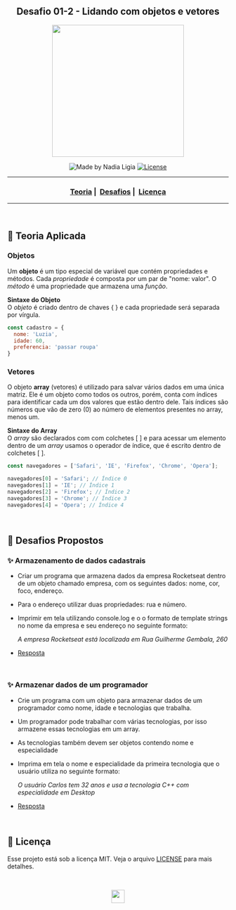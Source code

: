 <h2 align="center">
  Desafio 01-2 - Lidando com objetos e vetores
</h2>

<p align="center">
    <img src="https://ik.imagekit.io/l7cwocexhc/LaunchBase_kzLdte5vZ.png" width=300>
</p>

<p align="center">
  <img alt="Made by Nadia Ligia" src="https://img.shields.io/badge/made%20by-Nadia%20Ligia-informational">
  
  <a href="license.md">
  <img alt="License" src="https://img.shields.io/badge/License-MIT-informational">
  </a>
</p>

___

<h3 align="center">
  <a href="#pushpin-teoria-aplicada">Teoria</a>&nbsp;|&nbsp;
  <a href="#rocket-desafios-propostos">Desafios</a>&nbsp;|&nbsp;
  <a href="#memo-licença">Licença</a>
</h3>

___

<br>

## :pushpin: Teoria Aplicada

### Objetos

Um **objeto** é um tipo especial de variável que contém propriedades e métodos.
Cada *propriedade* é composta por um par de "nome: valor". 
O *método* é uma propriedade que armazena uma *função*.

**Sintaxe do Objeto** <br>
O *objeto* é criado dentro de chaves { } e cada propriedade será separada por vírgula.

```js
const cadastro = {
  nome: 'Luzia',
  idade: 60,
  preferencia: 'passar roupa'
}
```
### Vetores

O objeto **array** (vetores) é utilizado para salvar vários dados em uma única matriz. 
Ele é um objeto como todos os outros, porém, conta com índices para identificar cada um dos valores que estão dentro dele. 
Tais índices são números que vão de zero (0) ao número de elementos presentes no array, menos um.

**Sintaxe do Array**<br>
O *array* são declarados com com colchetes [ ] e para acessar um elemento dentro de um *array* usamos o operador de índice, que é escrito dentro de colchetes [ ].

```js
const navegadores = ['Safari', 'IE', 'Firefox', 'Chrome', 'Opera'];

navegadores[0] = 'Safari'; // Índice 0
navegadores[1] = 'IE'; // Índice 1
navegadores[2] = 'Firefox'; // Índice 2
navegadores[3] = 'Chrome'; // Índice 3
navegadores[4] = 'Opera'; // Índice 4
```
<br>

## :rocket: Desafios Propostos

### :sparkles: Armazenamento de dados cadastrais

- Criar um programa que armazena dados da empresa Rocketseat dentro 
de um objeto chamado empresa, com os seguintes dados: nome, cor, foco,
endereço.

- Para o endereço utilizar duas propriedades: rua e número.

- Imprimir em tela utilizando console.log e o o formato de template 
strings no nome da empresa e seu endereço no seguinte formato:

  *A empresa Rocketseat está localizada em Rua Guilherme Gembala, 260*

- [Resposta](desafio1-2a.js)
<br>

### :sparkles: Armazenar dados de um programador

 - Crie um programa com um objeto para armazenar dados de um programador como nome, 
idade e tecnologias que trabalha.

- Um programador pode trabalhar com várias tecnologias, por isso armazene essas 
tecnologias em um array.

- As tecnologias também devem ser objetos contendo nome e especialidade

- Imprima em tela o nome e especialidade da primeira tecnologia que o usuário 
utiliza no seguinte formato:

  *O usuário Carlos tem 32 anos e usa a tecnologia C++ com especialidade em Desktop*

- [Resposta](desafio1-2b.js)

<br>

##  :memo: Licença 

Esse projeto está sob a licença MIT. Veja o arquivo [LICENSE](LICENSE) para mais detalhes.

<br>

<p align="center">
    <a href=".." >
        <img src="https://ik.imagekit.io/l7cwocexhc/iconfinder_agt_home_17821_M8bhUSrzv.ico" width="30">
    </a>
</p>